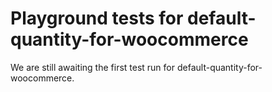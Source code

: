 # Playground tests for default-quantity-for-woocommerce
We are still awaiting the first test run for default-quantity-for-woocommerce.
